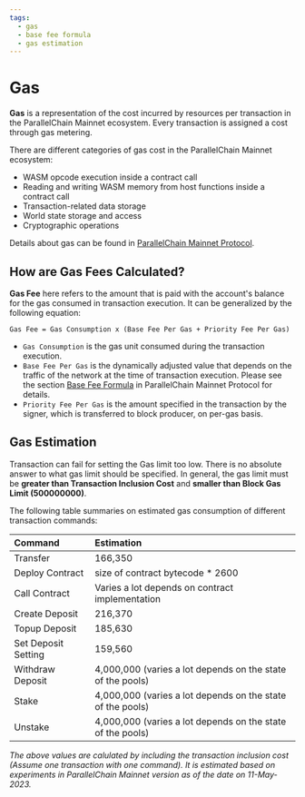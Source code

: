 ```yaml
---
tags:
  - gas
  - base fee formula
  - gas estimation
---
```


# Gas

**Gas** is a representation of the cost incurred by resources per transaction in the ParallelChain Mainnet ecosystem. Every transaction is assigned a cost through gas metering.

There are different categories of gas cost in the ParallelChain Mainnet ecosystem:

- WASM opcode execution inside a contract call
- Reading and writing WASM memory from host functions inside a contract call
- Transaction-related data storage
- World state storage and access
- Cryptographic operations

Details about gas can be found in [ParallelChain Mainnet Protocol](https://github.com/parallelchain-io/parallelchain-protocol/blob/master/Gas.md).

## How are Gas Fees Calculated?

**Gas Fee** here refers to the amount that is paid with the account's balance for the gas consumed in transaction execution. It can be generalized by the following equation:

```text
Gas Fee = Gas Consumption x (Base Fee Per Gas + Priority Fee Per Gas)
```

- `Gas Consumption` is the gas unit consumed during the transaction execution. 
- `Base Fee Per Gas` is the dynamically adjusted value that depends on the traffic of the network at the time of transaction execution. Please see the section [Base Fee Formula](https://github.com/parallelchain-io/parallelchain-protocol/blob/master/Blockchain.md#Base-fee-formula) in ParallelChain Mainnet Protocol for details.
- `Priority Fee Per Gas` is the amount specified in the transaction by the signer, which is transferred to block producer, on per-gas basis.

## Gas Estimation

Transaction can fail for setting the Gas limit too low. There is no absolute answer to what gas limit should be specified. In general, the gas limit must be **greater than Transaction Inclusion Cost** and **smaller than Block Gas Limit (500000000)**.

The following table summaries on estimated gas consumption of different transaction commands:

|Command|Estimation|
|:---|:---|
|Transfer|166,350|
|Deploy Contract|size of contract bytecode * 2600 |
|Call Contract| Varies a lot depends on contract implementation|
|Create Deposit| 216,370 |
|Topup Deposit| 185,630 |
|Set Deposit Setting| 159,560 |
|Withdraw Deposit| 4,000,000 (varies a lot depends on the state of the pools)|
|Stake| 4,000,000 (varies a lot depends on the state of the pools)|
|Unstake| 4,000,000 (varies a lot depends on the state of the pools)|

*The above values are calulated by including the transaction inclusion cost (Assume one transaction with one command). It is estimated based on experiments in ParallelChain Mainnet version as of the date on 11-May-2023.*

